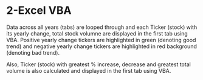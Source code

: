 # 2-Excel VBA

Data across all years (tabs) are looped through and each Ticker (stock) with its yearly change, total stock volumne are displayed in the first tab using VBA. Positive yearly change tickers are highlighted in green (denoting good trend) and negative yearly change tickers are highlighted in red background (denoting bad trend).

Also, Ticker (stock) with greatest % increase, decrease and greatest total volume is also calculated and displayed in the first tab using VBA.
